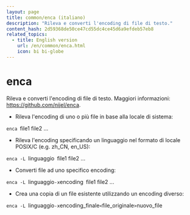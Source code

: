 ```yaml
---
layout: page
title: common/enca (italiano)
description: "Rileva e converti l'encoding di file di testo."
content_hash: 2d59368de50ce47cd55dc4ce45d6a9efdeb57eb8
related_topics:
  - title: English version
    url: /en/common/enca.html
    icon: bi bi-globe
---
```

# enca

Rileva e converti l'encoding di file di testo.
Maggiori informazioni: <https://github.com/nijel/enca>.

- Rileva l'encoding di uno o più file in base alla locale di sistema:

`enca `<span class="tldr-var badge badge-pill bg-dark-lm bg-white-dm text-white-lm text-dark-dm font-weight-bold">file1 file2 ...</span>

- Rileva l'encoding specificando un linguaggio nel formato di locale POSIX/C (e.g. zh_CN, en_US):

`enca -L `<span class="tldr-var badge badge-pill bg-dark-lm bg-white-dm text-white-lm text-dark-dm font-weight-bold">linguaggio</span>` `<span class="tldr-var badge badge-pill bg-dark-lm bg-white-dm text-white-lm text-dark-dm font-weight-bold">file1 file2 ...</span>

- Converti file ad uno specifico encoding:

`enca -L `<span class="tldr-var badge badge-pill bg-dark-lm bg-white-dm text-white-lm text-dark-dm font-weight-bold">linguaggio</span>` -x `<span class="tldr-var badge badge-pill bg-dark-lm bg-white-dm text-white-lm text-dark-dm font-weight-bold">encoding</span>` `<span class="tldr-var badge badge-pill bg-dark-lm bg-white-dm text-white-lm text-dark-dm font-weight-bold">file1 file2 ...</span>

- Crea una copia di un file esistente utilizzando un encoding diverso:

`enca -L `<span class="tldr-var badge badge-pill bg-dark-lm bg-white-dm text-white-lm text-dark-dm font-weight-bold">linguaggio</span>` -x `<span class="tldr-var badge badge-pill bg-dark-lm bg-white-dm text-white-lm text-dark-dm font-weight-bold">encoding_finale</span>` < `<span class="tldr-var badge badge-pill bg-dark-lm bg-white-dm text-white-lm text-dark-dm font-weight-bold">file_originale</span>` > `<span class="tldr-var badge badge-pill bg-dark-lm bg-white-dm text-white-lm text-dark-dm font-weight-bold">nuovo_file</span>
